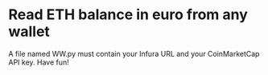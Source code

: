 # Read ETH balance in euro from any wallet
A file named WW.py must contain your Infura URL and your CoinMarketCap API key.
Have fun!
